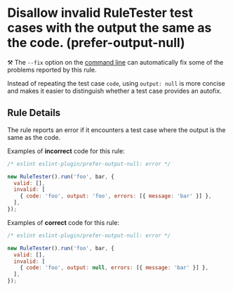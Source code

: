 # Disallow invalid RuleTester test cases with the output the same as the code. (prefer-output-null)

⚒️ The `--fix` option on the [command line](https://eslint.org/docs/user-guide/command-line-interface#-fix) can automatically fix some of the problems reported by this rule.

Instead of repeating the test case `code`, using `output: null` is more concise and makes it easier to distinguish whether a test case provides an autofix.

## Rule Details

The rule reports an error if it encounters a test case where the output is the same as the code.

Examples of **incorrect** code for this rule:

```js
/* eslint eslint-plugin/prefer-output-null: error */

new RuleTester().run('foo', bar, {
  valid: [],
  invalid: [
    { code: 'foo', output: 'foo', errors: [{ message: 'bar' }] },
  ],
});
```

Examples of **correct** code for this rule:

```js
/* eslint eslint-plugin/prefer-output-null: error */

new RuleTester().run('foo', bar, {
  valid: [],
  invalid: [
    { code: 'foo', output: null, errors: [{ message: 'bar' }] },
  ],
});
```
